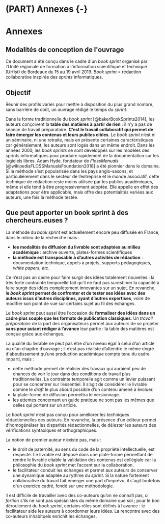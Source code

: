 # (PART) Annexes {-}

# Annexes 

## Modalités de conception de l'ouvrage

Ce document a été conçu dans le cadre d'un *book sprint* organisé par l'Unité régionale de formation à l'information scientifique et technique (Urfist) de Bordeaux du 15 au 19 avril 2019. 
*Book sprint* = rédaction collaborative inspirée des *sprints* informatiques.

## Objectif

Réunir des profils variés pour mettre à disposition du plus grand nombre, sans barrière de coût, un ouvrage rédigé le temps du *sprint*.

Dans la forme traditionnelle du *book sprint* [@bakerBookSprints2014], les auteurs conçoivent la **table des matières à partir de rien** : il n’y a pas de séance de travail préparatoire. **C’est le travail collaboratif qui permet de faire émerger les contenus et leurs publics cibles**. 
Le *book sprint* n’est ni un séminaire, ni une retraite, mais en présente certaines caractéristiques car généralement, les auteurs sont logés dans un même endroit. 
Dans les années 2000, les *book sprints* se sont développés sur les modèles des sprints informatiques pour produire rapidement de la documentation sur les logiciels libres. Adam Hyde, fondateur de *FlossManuals* [@wikipediaFLOSSManualsFoundation2018] a été pionnier dans le domaine. 
Si la méthode s’est popularisée dans les pays anglo-saxons, et particulièrement dans le secteur de l’entreprise et le monde associatif, cette technique de rédaction reste moins utilisée par les publics académiques, même si elle tend à être progressivement adoptée. Elle appelle en effet des adaptations pour être applicable, mais offre des potentialités variées aux auteurs, une fois la méthode testée.

## Que peut apporter un book sprint à des chercheurs.euses ?

La méthode du *book sprint* est actuellement encore peu diffusée en France, dans le milieu de la recherche mais :

- **les modalités de diffusion du livrable sont adaptées au milieu académique** : archive ouverte, plates-formes scientifiques 
- **la méthode est transposable à d’autres activités de rédaction** : documentation technique, appels à projets, supports pédagogiques, *white papers*, *etc*. 

Ce n’est pas un cadre pour faire surgir des idées totalement nouvelles : la très forte contrainte temporelle fait qu’il ne faut pas surestimer la capacité à faire surgir des idées complètement innovantes sur un sujet. 
En revanche, **le *book sprint* permet de confronter et de tester ses idées avec des auteurs issus d’autres disciplines, ayant d’autres expertises**, voire de modifier son point de vue sur certains sujet au fil des échanges. 

Le *book sprint* peut aussi être l’occasion de **formaliser des idées dans un cadre plus souple que les formats de publication classiques**. Un *travail préparatoire* de la part des organisateurs permet aux auteurs de se projeter **sans pour autant rédiger à l’avance** leur partie : la table des matières est conçue grâce aux échanges.

La qualité du livrable ne peut pas être d'un niveau égal à celui d’un article ou d’un chapitre d’ouvrage ; il n’est pas réaliste d’attendre le même degré d'aboutissement qu’une production académique compte tenu du cadre imparti, mais : 

- cette méthode permet de réaliser des travaux qui auraient peu de chances de voir le jour dans des conditions de travail plus traditionnelles. La contrainte temporelle agit comme un levier puissant pour se concentrer sur l’essentiel. Il s’agit de considérer le livrable comme le *draft* le plus abouti possible d’un contenu amené à évoluer.
- la plate-forme de diffusion permettra le versionnage. 
- les attentes concernant un guide pratique ne sont pas les mêmes que celles qui portent sur un article.

Le *book sprint* n’est pas conçu pour améliorer les techniques rédactionnelles des auteurs. En revanche, la présence d’un éditeur permet d’homogénéiser les disparités rédactionnelles, de délester les auteurs des vérifications syntaxiques et orthographiques. 

La notion de premier auteur n’existe pas, mais :

- le droit de paternité, au sens du code de la propriété intellectuelle, est respecté. Le livrable est déposé dans une plate-forme permettant de rendre le livrable citable la validation des contenus est collégiale car la philosophie du *book sprint* met l’accent sur la collaboration. 
- le facilitateur conduit les échanges et permet aux auteurs de conserver une dynamique adaptée au rythme du *sprint*. Si la nature fortement collaborative du travail fait émerger une part d'imprévu, il s'agit toutefois d'un exercice cadré, fondé sur une méthodologie. 

Il est difficile de travailler avec des co-auteurs qu’on ne connaît pas, *a fortiori* s’ils ne sont pas spécialistes du même domaine que soi ; pour le bon déroulement du *book sprint*, certains rôles sont définis à l’avance : le facilitateur aide les auteurs à coordonner leurs idées. La rencontre avec des co-auteurs inhabituels enrichit les échanges.




